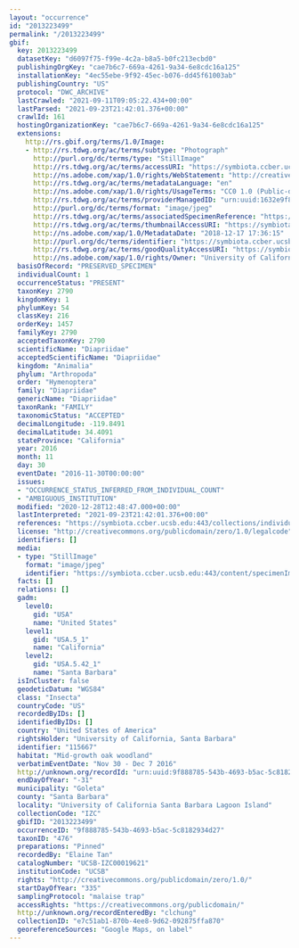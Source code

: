 ```yaml
---
layout: "occurrence"
id: "2013223499"
permalink: "/2013223499"
gbif:
  key: 2013223499
  datasetKey: "d6097f75-f99e-4c2a-b8a5-b0fc213ecbd0"
  publishingOrgKey: "cae7b6c7-669a-4261-9a34-6e8cdc16a125"
  installationKey: "4ec55ebe-9f92-45ec-b076-dd45f61003ab"
  publishingCountry: "US"
  protocol: "DWC_ARCHIVE"
  lastCrawled: "2021-09-11T09:05:22.434+00:00"
  lastParsed: "2021-09-23T21:42:01.376+00:00"
  crawlId: 161
  hostingOrganizationKey: "cae7b6c7-669a-4261-9a34-6e8cdc16a125"
  extensions:
    http://rs.gbif.org/terms/1.0/Image:
    - http://rs.tdwg.org/ac/terms/subtype: "Photograph"
      http://purl.org/dc/terms/type: "StillImage"
      http://rs.tdwg.org/ac/terms/accessURI: "https://symbiota.ccber.ucsb.edu:443/content/specimenImages/UCSB_IZC/UCSB-IZC00019/UCSB-IZC00019621_lg.jpg"
      http://ns.adobe.com/xap/1.0/rights/WebStatement: "http://creativecommons.org/publicdomain/zero/1.0/"
      http://rs.tdwg.org/ac/terms/metadataLanguage: "en"
      http://ns.adobe.com/xap/1.0/rights/UsageTerms: "CC0 1.0 (Public-domain)"
      http://rs.tdwg.org/ac/terms/providerManagedID: "urn:uuid:1632e9f8-f00a-4ad8-a37d-3f2d56e104d3"
      http://purl.org/dc/terms/format: "image/jpeg"
      http://rs.tdwg.org/ac/terms/associatedSpecimenReference: "https://symbiota.ccber.ucsb.edu:443/collections/individual/index.php?occid=115667"
      http://rs.tdwg.org/ac/terms/thumbnailAccessURI: "https://symbiota.ccber.ucsb.edu:443/content/specimenImages/UCSB_IZC/UCSB-IZC00019/UCSB-IZC00019621_tn.jpg"
      http://ns.adobe.com/xap/1.0/MetadataDate: "2018-12-17 17:36:15"
      http://purl.org/dc/terms/identifier: "https://symbiota.ccber.ucsb.edu:443/content/specimenImages/UCSB_IZC/UCSB-IZC00019/UCSB-IZC00019621_lg.jpg"
      http://rs.tdwg.org/ac/terms/goodQualityAccessURI: "https://symbiota.ccber.ucsb.edu:443/content/specimenImages/UCSB_IZC/UCSB-IZC00019/UCSB-IZC00019621.jpg"
      http://ns.adobe.com/xap/1.0/rights/Owner: "University of California, Santa Barbara"
  basisOfRecord: "PRESERVED_SPECIMEN"
  individualCount: 1
  occurrenceStatus: "PRESENT"
  taxonKey: 2790
  kingdomKey: 1
  phylumKey: 54
  classKey: 216
  orderKey: 1457
  familyKey: 2790
  acceptedTaxonKey: 2790
  scientificName: "Diapriidae"
  acceptedScientificName: "Diapriidae"
  kingdom: "Animalia"
  phylum: "Arthropoda"
  order: "Hymenoptera"
  family: "Diapriidae"
  genericName: "Diapriidae"
  taxonRank: "FAMILY"
  taxonomicStatus: "ACCEPTED"
  decimalLongitude: -119.8491
  decimalLatitude: 34.4091
  stateProvince: "California"
  year: 2016
  month: 11
  day: 30
  eventDate: "2016-11-30T00:00:00"
  issues:
  - "OCCURRENCE_STATUS_INFERRED_FROM_INDIVIDUAL_COUNT"
  - "AMBIGUOUS_INSTITUTION"
  modified: "2020-12-28T12:48:47.000+00:00"
  lastInterpreted: "2021-09-23T21:42:01.376+00:00"
  references: "https://symbiota.ccber.ucsb.edu:443/collections/individual/index.php?occid=115667"
  license: "http://creativecommons.org/publicdomain/zero/1.0/legalcode"
  identifiers: []
  media:
  - type: "StillImage"
    format: "image/jpeg"
    identifier: "https://symbiota.ccber.ucsb.edu:443/content/specimenImages/UCSB_IZC/UCSB-IZC00019/UCSB-IZC00019621_lg.jpg"
  facts: []
  relations: []
  gadm:
    level0:
      gid: "USA"
      name: "United States"
    level1:
      gid: "USA.5_1"
      name: "California"
    level2:
      gid: "USA.5.42_1"
      name: "Santa Barbara"
  isInCluster: false
  geodeticDatum: "WGS84"
  class: "Insecta"
  countryCode: "US"
  recordedByIDs: []
  identifiedByIDs: []
  country: "United States of America"
  rightsHolder: "University of California, Santa Barbara"
  identifier: "115667"
  habitat: "Mid-growth oak woodland"
  verbatimEventDate: "Nov 30 - Dec 7 2016"
  http://unknown.org/recordId: "urn:uuid:9f888785-543b-4693-b5ac-5c8182934d27"
  endDayOfYear: "-31"
  municipality: "Goleta"
  county: "Santa Barbara"
  locality: "University of California Santa Barbara Lagoon Island"
  collectionCode: "IZC"
  gbifID: "2013223499"
  occurrenceID: "9f888785-543b-4693-b5ac-5c8182934d27"
  taxonID: "476"
  preparations: "Pinned"
  recordedBy: "Elaine Tan"
  catalogNumber: "UCSB-IZC00019621"
  institutionCode: "UCSB"
  rights: "http://creativecommons.org/publicdomain/zero/1.0/"
  startDayOfYear: "335"
  samplingProtocol: "malaise trap"
  accessRights: "https://creativecommons.org/publicdomain/"
  http://unknown.org/recordEnteredBy: "clchung"
  collectionID: "e7c51ab1-870b-4ee8-9d62-092875ffa870"
  georeferenceSources: "Google Maps, on label"
---
```

